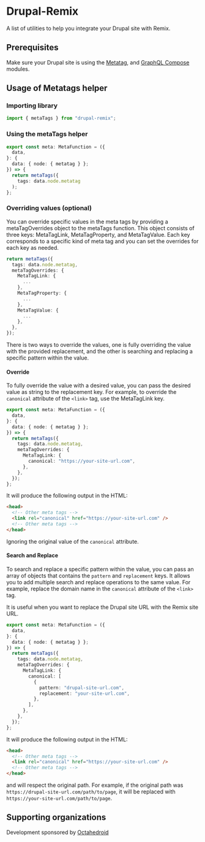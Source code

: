 # Drupal-Remix

A list of utilities to help you integrate your Drupal site with Remix.

## Prerequisites

Make sure your Drupal site is using the [Metatag](https://www.drupal.org/project/metatag), and [GraphQL Compose](https://www.drupal.org/project/graphql_compose) modules.

## Usage of Metatags helper

### Importing library

```typescript
import { metaTags } from "drupal-remix";
```

### Using the metaTags helper

```typescript
export const meta: MetaFunction = ({
  data,
}: {
  data: { node: { metatag } };
}) => {
  return metaTags({
    tags: data.node.metatag
  );
};
```

### Overriding values (optional)

You can override specific values in the meta tags by providing a metaTagOverrides object to the metaTags function. This object consists of three keys: MetaTagLink, MetaTagProperty, and MetaTagValue. Each key corresponds to a specific kind of meta tag and you can set the overrides for each key as needed.

```typescript
return metaTags({
  tags: data.node.metatag,
  metaTagOverrides: {
    MetaTagLink: {
      ...
    },
    MetaTagProperty: {
      ...
    },
    MetaTagValue: {
      ...
    },
  },
});
```

There is two ways to override the values, one is fully overriding the value with the provided replacement, and the other is searching and replacing a specific pattern within the value.

#### Override

To fully override the value with a desired value, you can pass the desired value as string to the replacement key. For example, to override the `canonical` attribute of the `<link>` tag, use the MetaTagLink key.

```typescript
export const meta: MetaFunction = ({
  data,
}: {
  data: { node: { metatag } };
}) => {
  return metaTags({
    tags: data.node.metatag,
    metaTagOverrides: {
      MetaTagLink: {
        canonical: "https://your-site-url.com",
      },
    },
  });
};
```

It will produce the following output in the HTML:

```html
<head>
  <!-- Other meta tags -->
  <link rel="canonical" href="https://your-site-url.com" />
  <!-- Other meta tags -->
</head>
```

Ignoring the original value of the `canonical` attribute.

#### Search and Replace

To search and replace a specific pattern within the value, you can pass an array of objects that contains the `pattern` and `replacement` keys. It allows you to add multiple search and replace operations to the same value. For example, replace the domain name in the `canonical` attribute of the `<link>` tag.

It is useful when you want to replace the Drupal site URL with the Remix site URL.

```typescript
export const meta: MetaFunction = ({
  data,
}: {
  data: { node: { metatag } };
}) => {
  return metaTags({
    tags: data.node.metatag,
    metaTagOverrides: {
      MetaTagLink: {
        canonical: [
          {
            pattern: "drupal-site-url.com",
            replacement: "your-site-url.com",
          },
        ],
      },
    },
  });
};
```

It will produce the following output in the HTML:

```html
<head>
  <!-- Other meta tags -->
  <link rel="canonical" href="https://your-site-url.com" />
  <!-- Other meta tags -->
</head>
```

and will respect the original path. For example, if the original path was `https://drupal-site-url.com/path/to/page`, it will be replaced with `https://your-site-url.com/path/to/page`.

## Supporting organizations

Development sponsored by [Octahedroid](https://octahedroid.com/)
